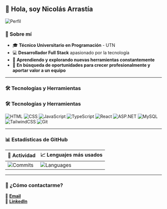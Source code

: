 ## 👋 Hola, soy Nicolás Arrastía

![Perfil](https://github.com/user-attachments/assets/c813f7ba-1952-4e9a-bb6f-fd6457b10251)

### 🚀 Sobre mí

- 🎓 **Técnico Universitario en Programación** - UTN
- 💻 **Desarrollador Full Stack** apasionado por la tecnología
- 🌱 **Aprendiendo y explorando nuevas herramientas constantemente**
- 🎯 **En búsqueda de oportunidades para crecer profesionalmente y aportar valor a un equipo**

---

### 🛠️ Tecnologías y Herramientas


### 🛠️ Tecnologías y Herramientas

![HTML](https://img.shields.io/badge/HTML-e34c26?style=for-the-badge&logo=html5&logoColor=white)
![CSS](https://img.shields.io/badge/CSS-264de4?style=for-the-badge&logo=css3&logoColor=white)
![JavaScript](https://img.shields.io/badge/JavaScript-f7df1e?style=for-the-badge&logo=javascript&logoColor=black)
![TypeScript](https://img.shields.io/badge/TypeScript-3178c6?style=for-the-badge&logo=typescript&logoColor=white)
![React](https://img.shields.io/badge/React-61dafb?style=for-the-badge&logo=react&logoColor=black)
![ASP.NET](https://img.shields.io/badge/ASP.NET-512bd4?style=for-the-badge&logo=.net&logoColor=white)
![MySQL](https://img.shields.io/badge/MySQL-00758f?style=for-the-badge&logo=mysql&logoColor=white)
![TailwindCSS](https://img.shields.io/badge/TailwindCSS-38bdf8?style=for-the-badge&logo=tailwind-css&logoColor=white)
![Git](https://img.shields.io/badge/Git-f1502f?style=for-the-badge&logo=git&logoColor=white)


---

### 📊 Estadísticas de GitHub

| 🚀 **Actividad** | 📈 **Lenguajes más usados** |
|-----------------|--------------------------|
| ![Commits](https://github-readme-stats.vercel.app/api?username=arrastianicolas&count_private=true&show_icons=true&theme=radical) | ![Languages](https://github-readme-stats.vercel.app/api/top-langs/?username=arrastianicolas&layout=compact&theme=radical) |

---

### 📩 ¿Cómo contactarme?

📧 **[Email](mailto:nicolasarrastia04@gmail.com)**  
💼 **[LinkedIn](https://www.linkedin.com/in/nicolas-arrastia-00982825b/)**





